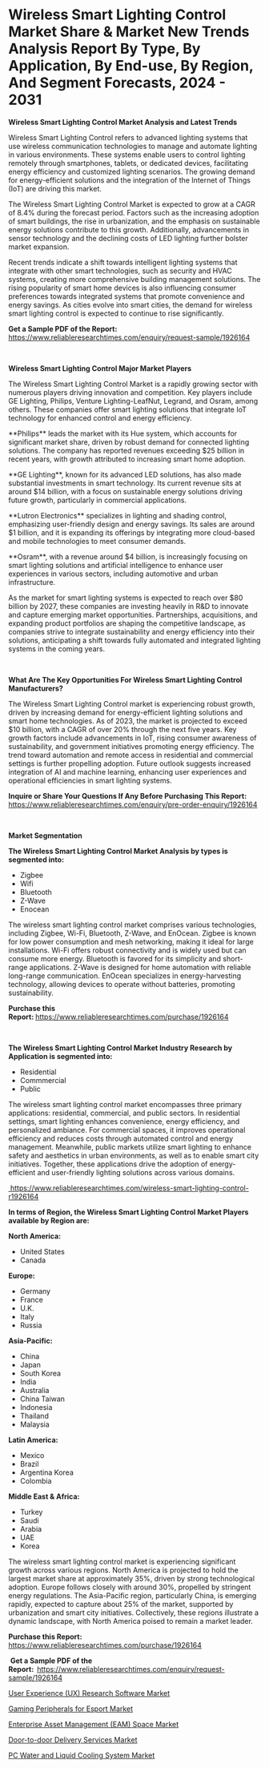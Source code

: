 <p><h1>Wireless Smart Lighting Control Market Share & Market New Trends Analysis Report By Type, By Application, By End-use, By Region, And Segment Forecasts, 2024 - 2031</h1></p><p><strong>Wireless Smart Lighting Control Market Analysis and Latest Trends</strong></p>
<p><p>Wireless Smart Lighting Control refers to advanced lighting systems that use wireless communication technologies to manage and automate lighting in various environments. These systems enable users to control lighting remotely through smartphones, tablets, or dedicated devices, facilitating energy efficiency and customized lighting scenarios. The growing demand for energy-efficient solutions and the integration of the Internet of Things (IoT) are driving this market.</p><p>The Wireless Smart Lighting Control Market is expected to grow at a CAGR of 8.4% during the forecast period. Factors such as the increasing adoption of smart buildings, the rise in urbanization, and the emphasis on sustainable energy solutions contribute to this growth. Additionally, advancements in sensor technology and the declining costs of LED lighting further bolster market expansion. </p><p>Recent trends indicate a shift towards intelligent lighting systems that integrate with other smart technologies, such as security and HVAC systems, creating more comprehensive building management solutions. The rising popularity of smart home devices is also influencing consumer preferences towards integrated systems that promote convenience and energy savings. As cities evolve into smart cities, the demand for wireless smart lighting control is expected to continue to rise significantly.</p></p>
<p><strong>Get a Sample PDF of the Report:&nbsp;</strong> <a href="https://www.reliableresearchtimes.com/enquiry/request-sample/1926164?utm_campaign=1471&utm_medium=2&utm_source=Github&utm_content=ia&utm_term=25102024&utm_id=wireless-smart-lighting-control">https://www.reliableresearchtimes.com/enquiry/request-sample/1926164</a></p>
<p>&nbsp;</p>
<p><strong>Wireless Smart Lighting Control Major Market Players</strong></p>
<p><p>The Wireless Smart Lighting Control Market is a rapidly growing sector with numerous players driving innovation and competition. Key players include GE Lighting, Philips, Venture Lighting-LeafNut, Legrand, and Osram, among others. These companies offer smart lighting solutions that integrate IoT technology for enhanced control and energy efficiency.</p><p>**Philips** leads the market with its Hue system, which accounts for significant market share, driven by robust demand for connected lighting solutions. The company has reported revenues exceeding $25 billion in recent years, with growth attributed to increasing smart home adoption.</p><p>**GE Lighting**, known for its advanced LED solutions, has also made substantial investments in smart technology. Its current revenue sits at around $14 billion, with a focus on sustainable energy solutions driving future growth, particularly in commercial applications.</p><p>**Lutron Electronics** specializes in lighting and shading control, emphasizing user-friendly design and energy savings. Its sales are around $1 billion, and it is expanding its offerings by integrating more cloud-based and mobile technologies to meet consumer demands.</p><p>**Osram**, with a revenue around $4 billion, is increasingly focusing on smart lighting solutions and artificial intelligence to enhance user experiences in various sectors, including automotive and urban infrastructure.</p><p>As the market for smart lighting systems is expected to reach over $80 billion by 2027, these companies are investing heavily in R&D to innovate and capture emerging market opportunities. Partnerships, acquisitions, and expanding product portfolios are shaping the competitive landscape, as companies strive to integrate sustainability and energy efficiency into their solutions, anticipating a shift towards fully automated and integrated lighting systems in the coming years.</p></p>
<p>&nbsp;</p>
<p><strong>What Are The Key Opportunities For Wireless Smart Lighting Control Manufacturers?</strong></p>
<p><p>The Wireless Smart Lighting Control market is experiencing robust growth, driven by increasing demand for energy-efficient lighting solutions and smart home technologies. As of 2023, the market is projected to exceed $10 billion, with a CAGR of over 20% through the next five years. Key growth factors include advancements in IoT, rising consumer awareness of sustainability, and government initiatives promoting energy efficiency. The trend toward automation and remote access in residential and commercial settings is further propelling adoption. Future outlook suggests increased integration of AI and machine learning, enhancing user experiences and operational efficiencies in smart lighting systems.</p></p>
<p><strong>Inquire or Share Your Questions If Any Before Purchasing This Report:</strong> <a href="https://www.reliableresearchtimes.com/enquiry/pre-order-enquiry/1926164?utm_campaign=1471&utm_medium=2&utm_source=Github&utm_content=ia&utm_term=25102024&utm_id=wireless-smart-lighting-control">https://www.reliableresearchtimes.com/enquiry/pre-order-enquiry/1926164</a></p>
<p>&nbsp;</p>
<p><strong>Market Segmentation</strong></p>
<p><strong>The Wireless Smart Lighting Control Market Analysis by types is segmented into:</strong></p>
<p><ul><li>Zigbee</li><li>Wifi</li><li>Bluetooth</li><li>Z-Wave</li><li>Enocean</li></ul></p>
<p><p>The wireless smart lighting control market comprises various technologies, including Zigbee, Wi-Fi, Bluetooth, Z-Wave, and EnOcean. Zigbee is known for low power consumption and mesh networking, making it ideal for large installations. Wi-Fi offers robust connectivity and is widely used but can consume more energy. Bluetooth is favored for its simplicity and short-range applications. Z-Wave is designed for home automation with reliable long-range communication. EnOcean specializes in energy-harvesting technology, allowing devices to operate without batteries, promoting sustainability.</p></p>
<p><strong>Purchase this Report:&nbsp;</strong><a href="https://www.reliableresearchtimes.com/purchase/1926164?utm_campaign=1471&utm_medium=2&utm_source=Github&utm_content=ia&utm_term=25102024&utm_id=wireless-smart-lighting-control">https://www.reliableresearchtimes.com/purchase/1926164</a></p>
<p>&nbsp;</p>
<p><strong>The Wireless Smart Lighting Control Market Industry Research by Application is segmented into:</strong></p>
<p><ul><li>Residential</li><li>Commmercial</li><li>Public</li></ul></p>
<p><p>The wireless smart lighting control market encompasses three primary applications: residential, commercial, and public sectors. In residential settings, smart lighting enhances convenience, energy efficiency, and personalized ambiance. For commercial spaces, it improves operational efficiency and reduces costs through automated control and energy management. Meanwhile, public markets utilize smart lighting to enhance safety and aesthetics in urban environments, as well as to enable smart city initiatives. Together, these applications drive the adoption of energy-efficient and user-friendly lighting solutions across various domains.</p></p>
<p><a href="https://www.reliableresearchtimes.com/wireless-smart-lighting-control-r1926164?utm_campaign=1471&utm_medium=2&utm_source=Github&utm_content=ia&utm_term=25102024&utm_id=wireless-smart-lighting-control">&nbsp;https://www.reliableresearchtimes.com/wireless-smart-lighting-control-r1926164</a></p>
<p><strong>In terms of Region, the Wireless Smart Lighting Control Market Players available by Region are:</strong></p>
<p>
    <p> <strong> North America: </strong>
        <ul>
            <li>United States</li>
            <li>Canada</li>
        </ul>
        </p> 
    <p> <strong> Europe: </strong>
        <ul>
            <li>Germany</li>
            <li>France</li>
            <li>U.K.</li>
            <li>Italy</li>
            <li>Russia</li>
        </ul>
        </p> 
    <p> <strong> Asia-Pacific: </strong>
        <ul>
            <li>China</li>
            <li>Japan</li>
            <li>South Korea</li>
            <li>India</li>
            <li>Australia</li>
            <li>China Taiwan</li>
            <li>Indonesia</li>
            <li>Thailand</li>
            <li>Malaysia</li>
        </ul>
        </p> 
    <p> <strong> Latin America: </strong>
        <ul>
            <li>Mexico</li>
            <li>Brazil</li>
            <li>Argentina Korea</li>
            <li>Colombia</li>
        </ul>
        </p> 
    <p> <strong> Middle East & Africa: </strong>
        <ul>
            <li>Turkey</li>
            <li>Saudi</li>
            <li>Arabia</li>
            <li>UAE</li>
            <li>Korea</li>
        </ul>
    </p>
    </p>
<p><p>The wireless smart lighting control market is experiencing significant growth across various regions. North America is projected to hold the largest market share at approximately 35%, driven by strong technological adoption. Europe follows closely with around 30%, propelled by stringent energy regulations. The Asia-Pacific region, particularly China, is emerging rapidly, expected to capture about 25% of the market, supported by urbanization and smart city initiatives. Collectively, these regions illustrate a dynamic landscape, with North America poised to remain a market leader.</p></p>
<p><strong>Purchase this Report: </strong><a href="https://www.reliableresearchtimes.com/purchase/1926164?utm_campaign=1471&utm_medium=2&utm_source=Github&utm_content=ia&utm_term=25102024&utm_id=wireless-smart-lighting-control">https://www.reliableresearchtimes.com/purchase/1926164</a></p>
<p>&nbsp;<strong>Get a Sample PDF of the Report:&nbsp;&nbsp;</strong><a href="https://www.reliableresearchtimes.com/enquiry/request-sample/1926164?utm_campaign=1471&utm_medium=2&utm_source=Github&utm_content=ia&utm_term=25102024&utm_id=wireless-smart-lighting-control">https://www.reliableresearchtimes.com/enquiry/request-sample/1926164</a></p>
<p><strong></strong></p>
<p><p><a href="https://www.linkedin.com/pulse/user-experience-ux-research-software-market-evolution-key-hsqse?utm_campaign=1471&utm_medium=2&utm_source=Github&utm_content=ia&utm_term=25102024&utm_id=wireless-smart-lighting-control">User Experience (UX) Research Software Market</a></p><p><a href="https://www.linkedin.com/pulse/exploring-gaming-peripherals-esport-market-dynamics-revenue-cypof?utm_campaign=1471&utm_medium=2&utm_source=Github&utm_content=ia&utm_term=25102024&utm_id=wireless-smart-lighting-control">Gaming Peripherals for Esport Market</a></p><p><a href="https://www.linkedin.com/pulse/enterprise-asset-management-eam-space-market-innovations-trends-kc9rf?utm_campaign=1471&utm_medium=2&utm_source=Github&utm_content=ia&utm_term=25102024&utm_id=wireless-smart-lighting-control">Enterprise Asset Management (EAM) Space Market</a></p><p><a href="https://www.linkedin.com/pulse/door-to-door-delivery-services-market-matrix-applications-hlxff?utm_campaign=1471&utm_medium=2&utm_source=Github&utm_content=ia&utm_term=25102024&utm_id=wireless-smart-lighting-control">Door-to-door Delivery Services Market</a></p><p><a href="https://www.linkedin.com/pulse/pc-water-liquid-cooling-system-market-analysis-report-global-jiowe?utm_campaign=1471&utm_medium=2&utm_source=Github&utm_content=ia&utm_term=25102024&utm_id=wireless-smart-lighting-control">PC Water and Liquid Cooling System Market</a></p></p>